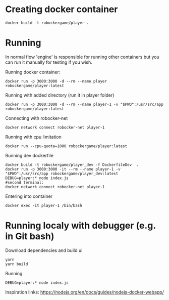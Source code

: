 
# Creating docker container #

```
docker build -t robockergame/player .
```

# Running #

In normal flow 'engine' is responsible for running other containers but you can run it manually for testing if you wish.

Running docker container:
```
docker run -p 3000:3000 -d --rm --name player robockergame/player:latest
```
Running with added directory (run it in player folder)
```
docker run -p 3000:3000 -d --rm --name player-1 -v "$PWD":/usr/src/app robockergame/player:latest
```
Connecting with robocker-net
```
docker network connect robocker-net player-1
```

Running with cpu limitation
```
docker run --cpu-quota=1000 robockergame/player:latest
```

Running dev dockerfile
```
docker build -t robockergame/player_dev -f DockerfileDev  .
docker run -p 3000:3000 -it --rm --name player-1 -v "$PWD":/usr/src/app robockergame/player_dev:latest
DEBUG=player:* node index.js
#second terminal:
docker network connect robocker-net player-1
```

Entering into container
```
docker exec -it player-1 /bin/bash
```

# Running localy with debugger (e.g. in Git bash) #

Download dependencies and build ui
```
yarn
yarn build
```
Running
```
DEBUG=player:* node index.js
```
Inspiration links: https://nodejs.org/en/docs/guides/nodejs-docker-webapp/